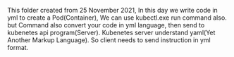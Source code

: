 This folder created from 25 November 2021, In this day we write code in yml to create a Pod(Container), 
We can use kubectl.exe run  command also.
but Command also convert your code in yml language, then send to kubenetes api program(Server).
Kubenetes server understand yaml(Yet Another Markup Language). So client needs to send instruction in yml format.
